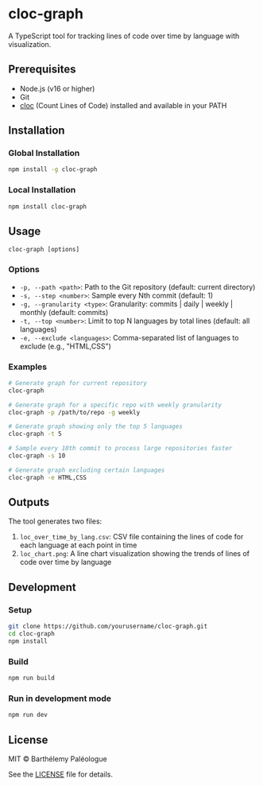# cloc-graph

A TypeScript tool for tracking lines of code over time by language with visualization.

## Prerequisites

- Node.js (v16 or higher)
- Git
- [cloc](https://github.com/AlDanial/cloc) (Count Lines of Code) installed and available in your PATH

## Installation

### Global Installation

```bash
npm install -g cloc-graph
```

### Local Installation

```bash
npm install cloc-graph
```

## Usage

```
cloc-graph [options]
```

### Options

- `-p, --path <path>`: Path to the Git repository (default: current directory)
- `-s, --step <number>`: Sample every Nth commit (default: 1)
- `-g, --granularity <type>`: Granularity: commits | daily | weekly | monthly (default: commits)
- `-t, --top <number>`: Limit to top N languages by total lines (default: all languages)
- `-e, --exclude <languages>`: Comma-separated list of languages to exclude (e.g., "HTML,CSS")

### Examples

```bash
# Generate graph for current repository
cloc-graph

# Generate graph for a specific repo with weekly granularity
cloc-graph -p /path/to/repo -g weekly

# Generate graph showing only the top 5 languages
cloc-graph -t 5

# Sample every 10th commit to process large repositories faster
cloc-graph -s 10

# Generate graph excluding certain languages
cloc-graph -e HTML,CSS
```

## Outputs

The tool generates two files:

1. `loc_over_time_by_lang.csv`: CSV file containing the lines of code for each language at each point in time
2. `loc_chart.png`: A line chart visualization showing the trends of lines of code over time by language

## Development

### Setup

```bash
git clone https://github.com/yourusername/cloc-graph.git
cd cloc-graph
npm install
```

### Build

```bash
npm run build
```

### Run in development mode

```bash
npm run dev
```

## License

MIT © Barthélemy Paléologue

See the [LICENSE](LICENSE) file for details.